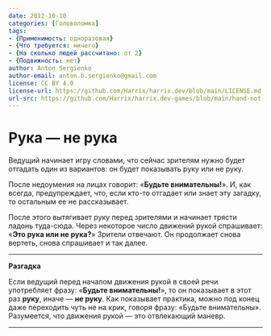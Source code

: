 ```yaml
---
date: 2012-10-10
categories: [Головоломка]
tags:
- {Применимость: одноразовая}
- {Что требуется: ничего}
- {На сколько людей рассчитано: от 2}
- {Подвижность: нет}
author: Anton Sergienko
author-email: anton.b.sergienko@gmail.com
license: CC BY 4.0
license-url: https://github.com/Harrix/harrix.dev/blob/main/LICENSE.md
url-src: https://github.com/Harrix/harrix.dev-games/blob/main/hand-not-hand/hand-not-hand.md
---
```


# Рука — не рука

Ведущий начинает игру словами, что сейчас зрителям нужно будет отгадать один из вариантов: он будет показывать руку или не руку.

После недоумения на лицах говорит: «**Будьте внимательны!**». И, как всегда, предупреждает, что, если кто-то отгадает или знает эту загадку, то остальным ее не рассказывает.

После этого вытягивает руку перед зрителями и начинает трясти ладонь туда-сюда. Через некоторое число движений рукой спрашивает: «**Это рука или не рука?**» Зрители отвечают. Он продолжает снова вертеть, снова спрашивает и так далее.

---

**Разгадка** <!-- !details -->

Если ведущий перед началом движения рукой в своей речи употребляет фразу: «**Будьте внимательны!**», то он показывает в этот раз **руку**, иначе — **не руку**. Как показывает практика, можно под конец даже переходить чуть не на крик, говоря фразу: «Будьте внимательны». Разумеется, что движения рукой — это отвлекающий маневр.

---
